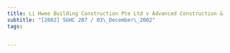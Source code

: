 ```yaml
---
title: Li Hwee Building Construction Pte Ltd v Advanced Construction & Engineering Pte Ltd and 
subtitle: "[2002] SGHC 287 / 03\_December\_2002"
tags:


---
```


